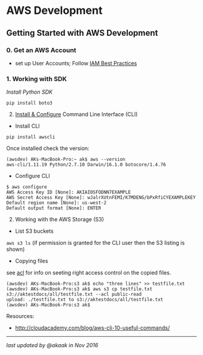 # AWS Development

## Getting Started with AWS Development

### 0. Get an AWS Account

- set up User Accounts; Follow [IAM Best Practices](http://docs.aws.amazon.com/IAM/latest/UserGuide/best-practices.html?icmpid=docs_iam_console) 


### 1. Working with SDK


*Install Python SDK*

`pip install boto3`

2. [Install & Configure](http://docs.aws.amazon.com/cli/latest/userguide/cli-chap-getting-started.html) Command Line Interface (CLI)

- Install CLI

`pip install awscli`

Once installed check the version:

```
(awsdev) AKs-MacBook-Pro:~ ak$ aws --version
aws-cli/1.11.19 Python/2.7.10 Darwin/16.1.0 botocore/1.4.76
```

- Configure CLI

```
$ aws configure
AWS Access Key ID [None]: AKIAIOSFODNN7EXAMPLE
AWS Secret Access Key [None]: wJalrXUtnFEMI/K7MDENG/bPxRfiCYEXAMPLEKEY
Default region name [None]: us-west-2
Default output format [None]: ENTER
```

2. Working with the AWS Storage (S3)

- List S3 buckets

`aws s3 ls`
(if permission is granted for the CLI user then the S3 listing is shown)

- Copying files

see [acl](http://docs.aws.amazon.com/AmazonS3/latest/dev/acl-overview.html#canned-acl) for info on seeting right access control on the copied files.
```
(awsdev) AKs-MacBook-Pro:s3 ak$ echo "three lines" >> testfile.txt 
(awsdev) AKs-MacBook-Pro:s3 ak$ aws s3 cp testfile.txt s3://aktestdocs/all/testfile.txt --acl public-read
upload: ./testfile.txt to s3://aktestdocs/all/testfile.txt
(awsdev) AKs-MacBook-Pro:s3 ak$ 
```

Resources:
- <http://cloudacademy.com/blog/aws-cli-10-useful-commands/>


----
_last updated by @akaak in Nov 2016_
